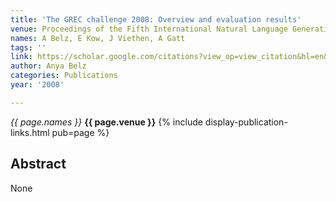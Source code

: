 ```yaml
---
title: 'The GREC challenge 2008: Overview and evaluation results'
venue: Proceedings of the Fifth International Natural Language Generation …, 2008
names: A Belz, E Kow, J Viethen, A Gatt
tags: ''
link: https://scholar.google.com/citations?view_op=view_citation&hl=en&user=trwwiW4AAAAJ&pagesize=100&sortby=pubdate&citation_for_view=trwwiW4AAAAJ:mvPsJ3kp5DgC
author: Anya Belz
categories: Publications
year: '2008'

---
```


*{{ page.names }}*
**{{ page.venue }}**
{% include display-publication-links.html pub=page %}
## Abstract

None